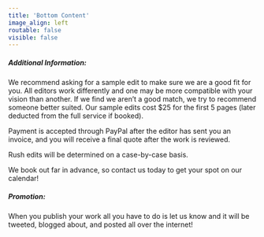 ```yaml
---
title: 'Bottom Content'
image_align: left
routable: false
visible: false
---
```


##### Additional Information:

We recommend asking for a sample edit to make sure we are a good fit for you. All editors work differently and one may be more compatible with your vision than another. If we find we aren’t a good match, we try to recommend someone better suited. Our sample edits cost $25 for the first 5 pages (later deducted from the full service if booked).

Payment is accepted through PayPal after the editor has sent you an invoice, and you will receive a final quote after the work is reviewed.

Rush edits will be determined on a case-by-case basis.

We book out far in advance, so contact us today to get your spot on our calendar!

##### Promotion:

When you publish your work all you have to do is let us know and it will be tweeted, blogged about, and posted all over the internet!
